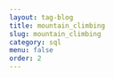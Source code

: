```yaml
---
layout: tag-blog
title: mountain_climbing
slug: mountain_climbing
category: sql
menu: false
order: 2
---
```


